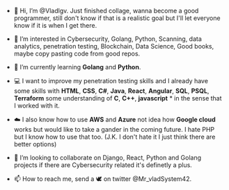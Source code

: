 - 👋 Hi, I’m @Vladlgv. Just finished collage, wanna become a good programmer, still don't know if that is a realistic goal but I'll let everyone know if it is when I get there.

- 👀 I’m interested in Cybersecurity, Golang, Python, Scanning, data analytics, penetration testing, Blockchain, Data Science, Good books, maybe copy pasting code from good repos.  

- 🌱 I’m currently learning **Golang** and **Python**.

- 💻 I want to improve my penetration testing skills and I already have some skills with **HTML**, **CSS**, **C#**, **Java**, **React**, **Angular**, **SQL**, **PSQL**, **Terraform** some
understanding of **C**, **C++**, **javascript** * in the sense that I worked with it. 

- ☁️ I also know how to use **AWS** and **Azure** not idea how **Google cloud** works but would like to take a gander in the 
coming future. I hate PHP but I know how to use that too. (J.K. I don't hate it I just think there are better options) 


- 💞️ I’m looking to collaborate on Django, React, Python and Golang projects if there are Cybersecurity related it's definetly a plus.

- 📫 How to reach me, send a 🕊️ on  twitter @Mr_vladSystem42.

<!---
Vladlgv/Vladlgv is a ✨ special ✨ repository because its `README.md` (this file) appears on your GitHub profile.
You can click the Preview link to take a look at your changes.
--->
